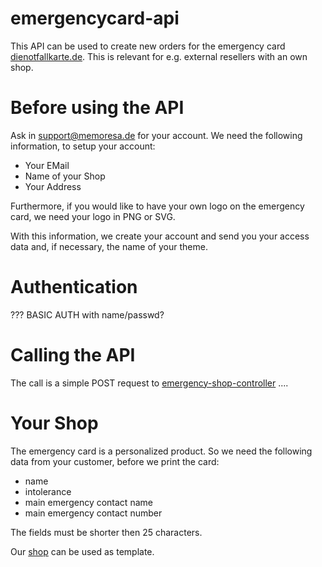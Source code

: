 # emergencycard-api
This API can be used to create new orders for the emergency card [dienotfallkarte.de](https://dienotfallkarte.de). This is relevant for e.g. external resellers with an own shop.

# Before using the API
Ask in [support@memoresa.de](mailto:support@memoresa.de) for your account. We need the following information, to setup your account:
* Your EMail
* Name of your Shop
* Your Address

Furthermore, if you would like to have your own logo on the emergency card, we need your logo in PNG or SVG.

With this information, we create your account and send you your access data and, if necessary, the name of your theme.

# Authentication
??? BASIC AUTH with name/passwd? 

# Calling the API
The call is a simple POST request to [emergency-shop-controller](swagger.html)
....

# Your Shop
The emergency card is a personalized product. So we need the following data from your customer, before we print the card:
* name
* intolerance
* main emergency contact name
* main emergency contact number

The fields must be shorter then 25 characters.

Our [shop](https://memoresa.de/product/smarte-notfallkarte-mit-digitalem-notfallkoffer/) can be used as template.
